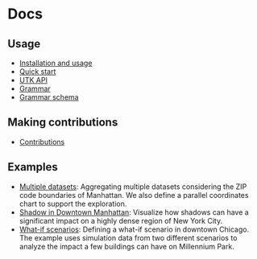 # Docs

## Usage

- [Installation and usage](USAGE.md)
- [Quick start](QUICK-START.md)
- [UTK API](API.md)
- [Grammar](GRAMMAR.md)
- [Grammar schema](GRAMMAR-SCHEMA.md)

## Making contributions

- [Contributions](CONTRIBUTIONS.md)

## Examples

- [Multiple datasets](examples/1-data): Aggregating multiple datasets considering the ZIP code boundaries of Manhattan. We also define a parallel coordinates chart to support the exploration.
- [Shadow in Downtown Manhattan](examples/2-shadow): Visualize how shadows can have a significant impact on a highly dense region of New York City.
- [What-if scenarios](examples/3-what-if): Defining a what-if scenario in downtown Chicago. The example uses simulation data from two different scenarios to analyze the impact a few buildings can have on Millennium Park.
